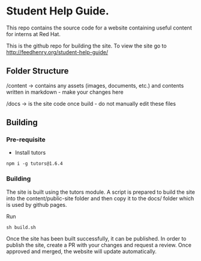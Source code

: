 # Student Help Guide.

This repo contains the source code for a website containing useful content for interns at Red Hat.

This is the github repo for building the site. To view the site go to http://feedhenry.org/student-help-guide/


## Folder Structure

/content -> contains any assets (images, documents, etc.) and contents written in markdown - make your changes here

/docs -> is the site code once build - do not manually edit these files


## Building

### Pre-requisite

- Install tutors

```
npm i -g tutors@1.6.4
```

### Building

The site is built using the tutors module. A script is prepared to build the site into the content/public-site folder and then copy it to the docs/ folder which is used by github pages. 

Run
```
sh build.sh
```

Once the site has been built successfully, it can be published. In order to publish the site, create a PR with your changes and request a review. Once approved and merged, the website will update automatically.
